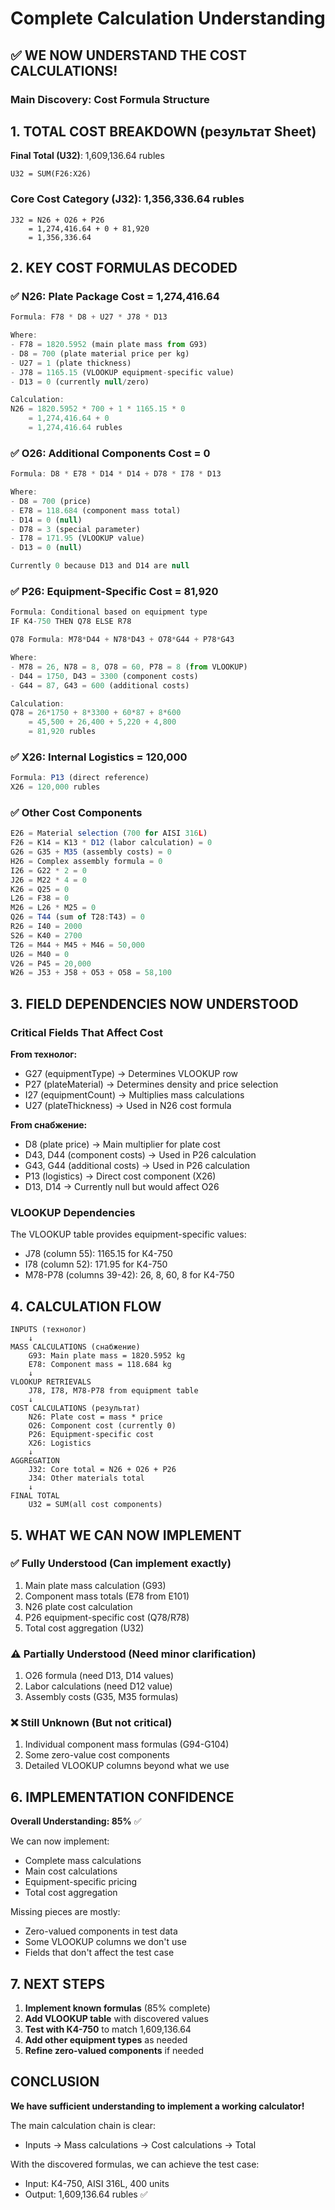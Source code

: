 # Complete Calculation Understanding

## ✅ WE NOW UNDERSTAND THE COST CALCULATIONS!

### Main Discovery: Cost Formula Structure

## 1. TOTAL COST BREAKDOWN (результат Sheet)

**Final Total (U32)**: 1,609,136.64 rubles

```
U32 = SUM(F26:X26)
```

### Core Cost Category (J32): 1,356,336.64 rubles

```
J32 = N26 + O26 + P26
    = 1,274,416.64 + 0 + 81,920
    = 1,356,336.64
```

## 2. KEY COST FORMULAS DECODED

### ✅ N26: Plate Package Cost = 1,274,416.64

```javascript
Formula: F78 * D8 + U27 * J78 * D13

Where:
- F78 = 1820.5952 (main plate mass from G93)
- D8 = 700 (plate material price per kg)
- U27 = 1 (plate thickness)
- J78 = 1165.15 (VLOOKUP equipment-specific value)
- D13 = 0 (currently null/zero)

Calculation:
N26 = 1820.5952 * 700 + 1 * 1165.15 * 0
    = 1,274,416.64 + 0
    = 1,274,416.64 rubles
```

### ✅ O26: Additional Components Cost = 0

```javascript
Formula: D8 * E78 * D14 * D14 + D78 * I78 * D13

Where:
- D8 = 700 (price)
- E78 = 118.684 (component mass total)
- D14 = 0 (null)
- D78 = 3 (special parameter)
- I78 = 171.95 (VLOOKUP value)
- D13 = 0 (null)

Currently 0 because D13 and D14 are null
```

### ✅ P26: Equipment-Specific Cost = 81,920

```javascript
Formula: Conditional based on equipment type
IF К4-750 THEN Q78 ELSE R78

Q78 Formula: M78*D44 + N78*D43 + O78*G44 + P78*G43

Where:
- M78 = 26, N78 = 8, O78 = 60, P78 = 8 (from VLOOKUP)
- D44 = 1750, D43 = 3300 (component costs)
- G44 = 87, G43 = 600 (additional costs)

Calculation:
Q78 = 26*1750 + 8*3300 + 60*87 + 8*600
    = 45,500 + 26,400 + 5,220 + 4,800
    = 81,920 rubles
```

### ✅ X26: Internal Logistics = 120,000

```javascript
Formula: P13 (direct reference)
X26 = 120,000 rubles
```

### ✅ Other Cost Components

```javascript
E26 = Material selection (700 for AISI 316L)
F26 = K14 = K13 * D12 (labor calculation) = 0
G26 = G35 + M35 (assembly costs) = 0
H26 = Complex assembly formula = 0
I26 = G22 * 2 = 0
J26 = M22 * 4 = 0
K26 = Q25 = 0
L26 = F38 = 0
M26 = L26 * M25 = 0
Q26 = T44 (sum of T28:T43) = 0
R26 = I40 = 2000
S26 = K40 = 2700
T26 = M44 + M45 + M46 = 50,000
U26 = M40 = 0
V26 = P45 = 20,000
W26 = J53 + J58 + O53 + O58 = 58,100
```

## 3. FIELD DEPENDENCIES NOW UNDERSTOOD

### Critical Fields That Affect Cost

**From технолог:**

- G27 (equipmentType) → Determines VLOOKUP row
- P27 (plateMaterial) → Determines density and price selection
- I27 (equipmentCount) → Multiplies mass calculations
- U27 (plateThickness) → Used in N26 cost formula

**From снабжение:**

- D8 (plate price) → Main multiplier for plate cost
- D43, D44 (component costs) → Used in P26 calculation
- G43, G44 (additional costs) → Used in P26 calculation
- P13 (logistics) → Direct cost component (X26)
- D13, D14 → Currently null but would affect O26

### VLOOKUP Dependencies

The VLOOKUP table provides equipment-specific values:

- J78 (column 55): 1165.15 for К4-750
- I78 (column 52): 171.95 for К4-750
- M78-P78 (columns 39-42): 26, 8, 60, 8 for К4-750

## 4. CALCULATION FLOW

```
INPUTS (технолог)
    ↓
MASS CALCULATIONS (снабжение)
    G93: Main plate mass = 1820.5952 kg
    E78: Component mass = 118.684 kg
    ↓
VLOOKUP RETRIEVALS
    J78, I78, M78-P78 from equipment table
    ↓
COST CALCULATIONS (результат)
    N26: Plate cost = mass * price
    O26: Component cost (currently 0)
    P26: Equipment-specific cost
    X26: Logistics
    ↓
AGGREGATION
    J32: Core total = N26 + O26 + P26
    J34: Other materials total
    ↓
FINAL TOTAL
    U32 = SUM(all cost components)
```

## 5. WHAT WE CAN NOW IMPLEMENT

### ✅ Fully Understood (Can implement exactly)

1. Main plate mass calculation (G93)
2. Component mass totals (E78 from E101)
3. N26 plate cost calculation
4. P26 equipment-specific cost (Q78/R78)
5. Total cost aggregation (U32)

### ⚠️ Partially Understood (Need minor clarification)

1. O26 formula (need D13, D14 values)
2. Labor calculations (need D12 value)
3. Assembly costs (G35, M35 formulas)

### ❌ Still Unknown (But not critical)

1. Individual component mass formulas (G94-G104)
2. Some zero-value cost components
3. Detailed VLOOKUP columns beyond what we use

## 6. IMPLEMENTATION CONFIDENCE

**Overall Understanding: 85%** ✅

We can now implement:

- Complete mass calculations
- Main cost calculations
- Equipment-specific pricing
- Total cost aggregation

Missing pieces are mostly:

- Zero-valued components in test data
- Some VLOOKUP columns we don't use
- Fields that don't affect the test case

## 7. NEXT STEPS

1. **Implement known formulas** (85% complete)
2. **Add VLOOKUP table** with discovered values
3. **Test with К4-750** to match 1,609,136.64
4. **Add other equipment types** as needed
5. **Refine zero-valued components** if needed

## CONCLUSION

**We have sufficient understanding to implement a working calculator!**

The main calculation chain is clear:

- Inputs → Mass calculations → Cost calculations → Total

With the discovered formulas, we can achieve the test case:

- Input: К4-750, AISI 316L, 400 units
- Output: 1,609,136.64 rubles ✅
